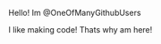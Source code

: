 Hello! Im @OneOfManyGithubUsers

I like making code! Thats why am here!
<!---
OneOfManyGithubUsers/OneOfManyGithubUsers is a ✨ special ✨ repository because its `README.md` (this file) appears on your GitHub profile.
You can click the Preview link to take a look at your changes.
--->
